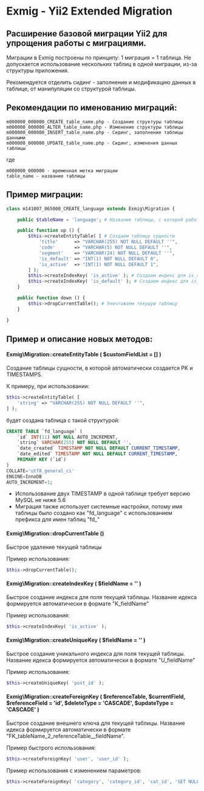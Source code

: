 # Exmig - Yii2 Extended Migration

## Расширение базовой миграции Yii2 для упрощения работы с миграциями.

Миграции в Exmig построены по принципу: 1 миграция = 1 таблица. Не допускается использование нескольких таблиц в одной миграции, из-за структуры приложения.

Рекомендуется отделить сидинг - заполнение и модификацию данных в таблице, от манипуляции со структурой таблицы.

Рекомендации по именованию миграций:
------------------------------------

```
m000000_000000_CREATE_table_name.php - Создание структуры таблицы
m000000_000000_ALTER_table_name.php - Изменение структуры таблицы
m000000_000000_INSERT_table_name.php - Сидинг, заполнение таблицы данными
m000000_000000_UPDATE_table_name.php - Сидинг, изменения данных таблицы
```

где

```
m000000_000000 - временная метка миграции
table_name - название таблицы
```

Пример миграции:
----------------

```php
class m141007_065000_CREATE_language extends Exmig\Migration {

    public $tableName = 'language'; # Название таблицы, с которой работает миграция

    public function up () {
        $this->createEntityTable( [ # Создаем таблицу сущности
            'title'      => "VARCHAR(255) NOT NULL DEFAULT ''",
            'code'       => "VARCHAR(5) NOT NULL DEFAULT ''",
            'segment'    => "VARCHAR(24) NOT NULL DEFAULT ''",
            'is_default' => "INT(1) NOT NULL DEFAULT 0",
            'is_active'  => "INT(1) NOT NULL DEFAULT 1",
        ] );
        $this->createIndexKey( 'is_active' ); # Создаем индекс для is_active
        $this->createIndexKey( 'is_default' ); # Создаем индекс для is_default
    }

    public function down () {
        $this->dropCurrentTable(); # Уничтожаем текущую таблицу
    }

}
```


Пример и описание новых методов:
--------------------------------

#### Exmig\Migration::createEntityTable ( $customFieldList = [] )

Создание таблицы сущности, в которой автоматически создается PK и TIMESTAMPS.

К примеру, при использовании:
```php
$this->createEntityTable( [
    'string' => "VARCHAR(255) NOT NULL DEFAULT ''",
] );
```

будет создана таблица с такой структурой:
```sql
CREATE TABLE `fd_language` (
    `id` INT(11) NOT NULL AUTO_INCREMENT,
    `string` VARCHAR(255) NOT NULL DEFAULT '',
    `date_created` TIMESTAMP NOT NULL DEFAULT CURRENT_TIMESTAMP,
    `date_edited` TIMESTAMP NOT NULL DEFAULT CURRENT_TIMESTAMP,
    PRIMARY KEY (`id`)
)
COLLATE='utf8_general_ci'
ENGINE=InnoDB
AUTO_INCREMENT=1;
```

* Использование двух TIMESTAMP в одной таблице требует версию MySQL не ниже 5.6
* Миграция также использует системные настройки, потому имя таблицы было создано как "fd_language" с использованием префикса для имен таблиц "fd_"


#### Exmig\Migration::dropCurrentTable ()

Быстрое удаление текущей таблицы

Пример использования:
```php
$this->dropCurrentTable();
```

#### Exmig\Migration::createIndexKey ( $fieldName = '' )

Быстрое создание индекса для поля текущей таблицы. Название идекса формируется автоматически в формате "K_fieldName"

Пример использования:
```php
$this->createIndexKey( 'is_active' );
```

#### Exmig\Migration::createUniqueKey ( $fieldName = '' )

Быстрое создание уникального индекса для поля текущей таблицы. Название идекса формируется автоматически в формате "U_fieldName"

Пример использования:
```php
$this->createUniqueKey( 'post_id' );
```

#### Exmig\Migration::createForeignKey ( $referenceTable, $currentField, $referenceField = 'id', $deleteType = 'CASCADE', $updateType = 'CASCADE' )

Быстрое создание внешнего ключа для текущей таблицы. Название идекса формируется автоматически в формате "FK_tableName_2_referenceTable__fieldName".

Пример быстрого использования:
```php
$this->createForeignKey( 'user', 'user_id' );
```

Пример использования с изменением параметров:
```php
$this->createForeignKey( 'category', 'category_id', 'cat_id', 'SET NULL', 'CASCADE' );
```
